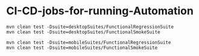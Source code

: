 # CI-CD-jobs-for-running-Automation

```
mvn clean test -Dsuite=desktopSuites/FunctionalRegressionSuite
mvn clean test -Dsuite=desktopSuites/FunctionalSmokeSuite

mvn clean test -Dsuite=mobileSuites/FunctionalRegressionSuite
mvn clean test -Dsuite=mobileSuites/FunctionalSmokeSuite
```